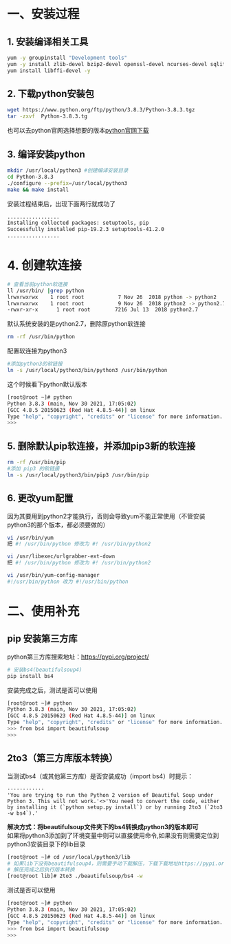 # 一、安装过程
## 1. 安装编译相关工具
```sh
yum -y groupinstall "Development tools"
yum -y install zlib-devel bzip2-devel openssl-devel ncurses-devel sqlite-devel readline-devel tk-devel gdbm-devel db4-devel libpcap-devel xz-devel
yum install libffi-devel -y
```
## 2. 下载python安装包
```sh
wget https://www.python.org/ftp/python/3.8.3/Python-3.8.3.tgz
tar -zxvf  Python-3.8.3.tg
```
也可以去python官网选择想要的版本[python官网下载](https://www.python.org/downloads/)

## 3. 编译安装python
```sh
mkdir /usr/local/python3 #创建编译安装目录
cd Python-3.8.3
./configure --prefix=/usr/local/python3
make && make install
```
安装过程结束后，出现下面两行就成功了
```sh
.................
Installing collected packages: setuptools, pip
Successfully installed pip-19.2.3 setuptools-41.2.0
.................
```
# 4. 创建软连接
```sh
# 查看当前python软连接
ll /usr/bin/ |grep python
lrwxrwxrwx    1 root root           7 Nov 26  2018 python -> python2
lrwxrwxrwx    1 root root           9 Nov 26  2018 python2 -> python2.7
-rwxr-xr-x      1 root root        7216 Jul 13  2018 python2.7
```
默认系统安装的是python2.7，删除原python软连接
```sh
rm -rf /usr/bin/python
```
配置软连接为python3
```sh
#添加python3的软链接 
ln -s /usr/local/python3/bin/python3 /usr/bin/python
```
这个时候看下python默认版本
```sh
[root@root ~]# python
Python 3.8.3 (main, Nov 30 2021, 17:05:02) 
[GCC 4.8.5 20150623 (Red Hat 4.8.5-44)] on linux
Type "help", "copyright", "credits" or "license" for more information.
>>> 
```
## 5. 删除默认pip软连接，并添加pip3新的软连接
```sh
rm -rf /usr/bin/pip
#添加 pip3 的软链接 
ln -s /usr/local/python3/bin/pip3 /usr/bin/pip
```
## 6. 更改yum配置
因为其要用到python2才能执行，否则会导致yum不能正常使用（不管安装 python3的那个版本，都必须要做的）
```sh
vi /usr/bin/yum 
把 #! /usr/bin/python 修改为 #! /usr/bin/python2 

vi /usr/libexec/urlgrabber-ext-down 
把 #! /usr/bin/python 修改为 #! /usr/bin/python2

vi /usr/bin/yum-config-manager
#!/usr/bin/python 改为 #!/usr/bin/python
```

# 二、使用补充

## pip 安装第三方库
python第三方库搜索地址：https://pypi.org/project/
```sh
# 安装bs4(beautifulsoup4) 
pip install bs4
```
安装完成之后，测试是否可以使用
```sh
[root@root ~]# python
Python 3.8.3 (main, Nov 30 2021, 17:05:02) 
[GCC 4.8.5 20150623 (Red Hat 4.8.5-44)] on linux
Type "help", "copyright", "credits" or "license" for more information.
>>> from bs4 import beautifulsoup
>>>
```

## 2to3（第三方库版本转换）
当测试bs4（或其他第三方库）是否安装成功（import bs4）时提示：
```
············
'You are trying to run the Python 2 version of Beautiful Soup under Python 3. This will not work.'<>'You need to convert the code, either by installing it (`python setup.py install`) or by running 2to3 (`2to3 -w bs4`).'
```

**解决方式：将beautifulsoup文件夹下的bs4转换成python3的版本即可**  
如果将python3添加到了环境变量中则可以直接使用命令,如果没有则需要定位到python3安装目录下的lib目录

```sh
[root@root ~]# cd /usr/local/python3/lib
# 如果lib下没有beautifulsoup4，则需要手动下载解压，下载下载地址https://pypi.org/project/beautifulsoup4/#files
# 解压完成之后执行版本转换
[root@root lib]# 2to3 ./beautifulsoup/bs4 -w
```
测试是否可以使用
```sh
[root@root ~]# python
Python 3.8.3 (main, Nov 30 2021, 17:05:02) 
[GCC 4.8.5 20150623 (Red Hat 4.8.5-44)] on linux
Type "help", "copyright", "credits" or "license" for more information.
>>> from bs4 import beautifulsoup
>>>
```